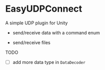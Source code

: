 # EasyUDPConnect
A simple UDP plugin for Unity



- send/receive data with a command enum

- send/receive files



TODO

- [ ] add more data type in `DataDecoder`
